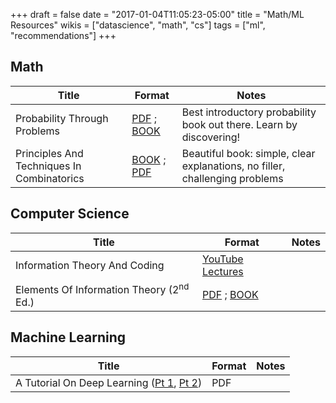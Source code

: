 +++
draft = false
date = "2017-01-04T11:05:23-05:00"
title = "Math/ML Resources"
wikis = ["datascience", "math", "cs"]
tags = ["ml", "recommendations"]
+++

## Math

| Title | Format | Notes |
|-------|--------|-------|
| Probability Through Problems | [PDF](https://archive.org/details/springer\_10.1007-978-0-387-21659-1) ; [BOOK](http://a.co/chcB92K) | Best introductory probability book out there. Learn by discovering! |
| Principles And Techniques In Combinatorics | [BOOK](http://a.co/2gz4ZXD) ; [PDF](http://www.houstonisd.org/cms/lib2/TX01001591/Centricity/Domain/26781/Principles%20and%20Techniques%20in%20Combinatorics.pdf) | Beautiful book: simple, clear explanations, no filler, challenging problems |

## Computer Science

| Title | Format | Notes |
|-------|--------|-------|
| Information Theory And Coding | [YouTube Lectures](https://youtu.be/UrefKMSEuAI?list=PLE125425EC837021F) | |
| Elements Of Information Theory (2<sup>nd</sup> Ed.) | [PDF](http://staff.ustc.edu.cn/~cgong821/Wiley.Interscience.Elements.of.Information.Theory.Jul.2006.eBook-DDU.pdf) ; [BOOK](http://a.co/dHvNEwV) | |

## Machine Learning

| Title | Format | Notes |
|-----------------------------|--------|-------|
| A Tutorial On Deep Learning ([Pt 1](http://cs.stanford.edu/~quocle/tutorial1.pdf), [Pt 2](http://cs.stanford.edu/~quocle/tutorial2.pdf)) | PDF | |

